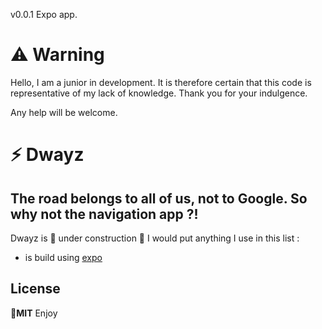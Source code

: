v0.0.1 Expo app.

# ⚠️ Warning

Hello, I am a junior in development. It is therefore certain that this code is representative of my lack of knowledge.
Thank you for your indulgence.

Any help will be welcome.


# ⚡ Dwayz
## The road belongs to all of us, not to Google. So why not the navigation app ?!

Dwayz is 🚧 under construction 🚧 
I would put anything I use in this list :
 - is build using [expo](https://expo.dev/)

## License
🏴**MIT**
Enjoy
